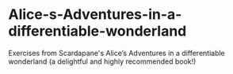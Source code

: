 # Alice-s-Adventures-in-a-differentiable-wonderland
Exercises from Scardapane's Alice’s Adventures in a differentiable wonderland (a delightful and highly recommended book!)
